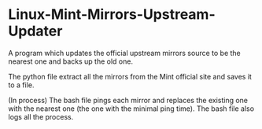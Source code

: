 # Linux-Mint-Mirrors-Upstream-Updater

A program which updates the official upstream mirrors source to be the nearest one and backs up the old one.

The python file extract all the mirrors from the Mint official site and saves it to a file.

(In process)
The bash file pings each mirror and replaces the existing one with the nearest one (the one with the minimal ping time).
The bash file also logs all the process.
